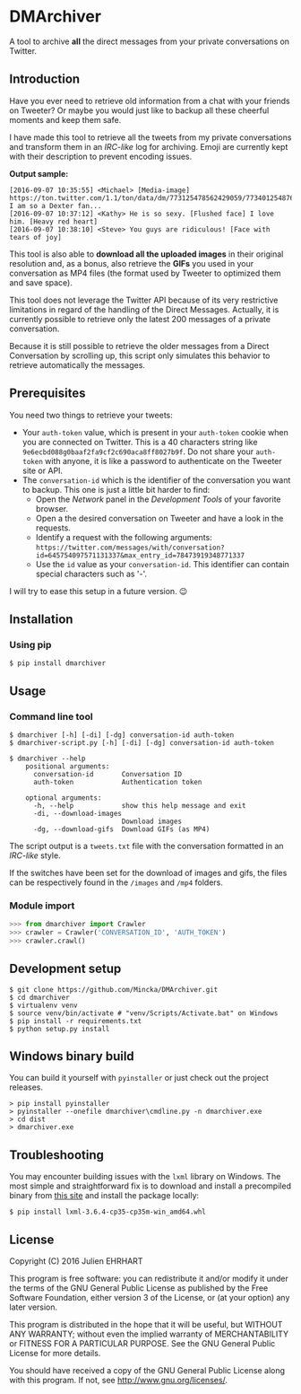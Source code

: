 # DMArchiver
A tool to archive **all** the direct messages from your private conversations on Twitter.

## Introduction
Have you ever need to retrieve old information from a chat with your friends on Tweeter? Or maybe you would just like to backup all these cheerful moments and keep them safe.

I have made this tool to retrieve all the tweets from my private conversations and transform them in an _IRC-like_ log for archiving. Emoji are currently kept with their description to prevent encoding issues.

**Output sample:**
```
[2016-09-07 10:35:55] <Michael> [Media-image] https://ton.twitter.com/1.1/ton/data/dm/773125478562429059/773401254876366208/mfeDmXXj.jpg I am so a Dexter fan...
[2016-09-07 10:37:12] <Kathy> He is so sexy. [Flushed face] I love him. [Heavy red heart]
[2016-09-07 10:38:10] <Steve> You guys are ridiculous! [Face with tears of joy]
```

This tool is also able to **download all the uploaded images** in their original resolution and, as a bonus, also retrieve the **GIFs** you used in your conversation as MP4 files (the format used by Tweeter to optimized them and save space).

This tool does not leverage the Twitter API because of its very restrictive limitations in regard of the handling of the Direct Messages. Actually, it is currently possible to retrieve only the latest 200 messages of a private conversation.

Because it is still possible to retrieve the older messages from a Direct Conversation by scrolling up, this script only simulates this behavior to retrieve automatically the messages.

## Prerequisites
You need two things to retrieve your tweets:
- Your `auth-token` value, which is present in your `auth-token` cookie when you are connected on Twitter. This is a 40 characters string like `9e6ecbd088g0baaf2fa9cf2c690aca8ff8027b9f`. Do not share your `auth-token` with anyone, it is like a password to authenticate on the Tweeter site or API.
- The `conversation-id` which is the identifier of the conversation you want to backup. This one is just a little bit harder to find:
	- Open the _Network_ panel in the _Development Tools_ of your favorite browser.
	- Open a the desired conversation on Tweeter and have a look in the requests.
	- Identify a request with the following arguments:
	`https://twitter.com/messages/with/conversation?id=645754097571131337&max_entry_id=78473919348771337`
	- Use the `id` value as your `conversation-id`. This identifier can contain special characters such as '-'.
	
I will try to ease this setup in a future version. :wink:

## Installation
### Using pip
`$ pip install dmarchiver`

## Usage

### Command line tool
```
$ dmarchiver [-h] [-di] [-dg] conversation-id auth-token
$ dmarchiver-script.py [-h] [-di] [-dg] conversation-id auth-token

$ dmarchiver --help
    positional arguments:
      conversation-id       Conversation ID
      auth-token            Authentication token

    optional arguments:
      -h, --help            show this help message and exit
      -di, --download-images
                            Download images
      -dg, --download-gifs  Download GIFs (as MP4)
```

The script output is a `tweets.txt` file with the conversation formatted in an _IRC-like_ style.

If the switches have been set for the download of images and gifs, the files can be respectively found in the `/images` and `/mp4` folders.

### Module import
```python
>>> from dmarchiver import Crawler
>>> crawler = Crawler('CONVERSATION_ID', 'AUTH_TOKEN')
>>> crawler.crawl()
```

## Development setup
```shell
$ git clone https://github.com/Mincka/DMArchiver.git
$ cd dmarchiver
$ virtualenv venv
$ source venv/bin/activate # "venv/Scripts/Activate.bat" on Windows
$ pip install -r requirements.txt
$ python setup.py install
```

## Windows binary build
You can build it yourself with `pyinstaller` or just check out the project releases.

```
> pip install pyinstaller
> pyinstaller --onefile dmarchiver\cmdline.py -n dmarchiver.exe
> cd dist
> dmarchiver.exe
```

## Troubleshooting
You may encounter building issues with the `lxml` library on Windows. The most simple and straightforward fix is to download and install a precompiled binary from [this site](http://www.lfd.uci.edu/~gohlke/pythonlibs/#lxml) and install the package locally:

`$ pip install lxml-3.6.4-cp35-cp35m-win_amd64.whl`

## License

Copyright (C) 2016 Julien EHRHART

This program is free software: you can redistribute it and/or modify
it under the terms of the GNU General Public License as published by
the Free Software Foundation, either version 3 of the License, or
(at your option) any later version.

This program is distributed in the hope that it will be useful,
but WITHOUT ANY WARRANTY; without even the implied warranty of
MERCHANTABILITY or FITNESS FOR A PARTICULAR PURPOSE.  See the
GNU General Public License for more details.

You should have received a copy of the GNU General Public License
along with this program.  If not, see <http://www.gnu.org/licenses/>.
